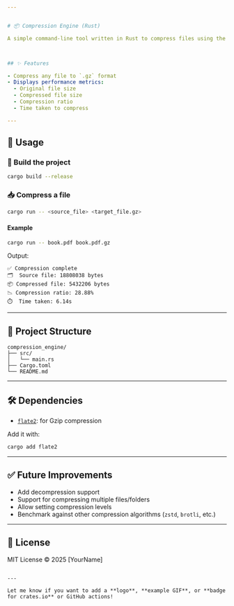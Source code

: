 ```yaml
---


# 📦 Compression Engine (Rust)

A simple command-line tool written in Rust to compress files using the Gzip format. Built using the [`flate2`](https://docs.rs/flate2/) crate, it provides fast and effective compression for large files.



## ✨ Features

- Compress any file to `.gz` format
- Displays performance metrics:
  - Original file size
  - Compressed file size
  - Compression ratio
  - Time taken to compress

---
```


## 🚀 Usage

### 🔧 Build the project

```bash
cargo build --release
````

### 📥 Compress a file

```bash
cargo run -- <source_file> <target_file.gz>
```

#### Example

```bash
cargo run -- book.pdf book.pdf.gz
```

Output:

```
✅ Compression complete
🗂️  Source file: 18808038 bytes
📦 Compressed file: 5432206 bytes
📉 Compression ratio: 28.88%
⏱️  Time taken: 6.14s
```

---

## 📂 Project Structure

```text
compression_engine/
├── src/
│   └── main.rs
├── Cargo.toml
└── README.md
```

---

## 🛠️ Dependencies

* [`flate2`](https://crates.io/crates/flate2): for Gzip compression

Add it with:

```bash
cargo add flate2
```

---

## ✅ Future Improvements

* Add decompression support
* Support for compressing multiple files/folders
* Allow setting compression levels
* Benchmark against other compression algorithms (`zstd`, `brotli`, etc.)

---

## 📄 License

MIT License © 2025 \[YourName]

```

---

Let me know if you want to add a **logo**, **example GIF**, or **badge for crates.io** or GitHub actions!
```
